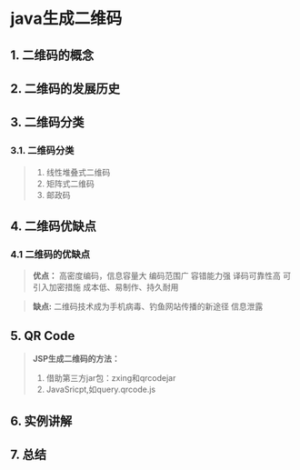 # java生成二维码

## 1. 二维码的概念
## 2. 二维码的发展历史
## 3. 二维码分类
### 3.1. 二维码分类

> 1. 线性堆叠式二维码
> 2. 矩阵式二维码
> 3. 邮政码

## 4. 二维码优缺点
### 4.1 二维码的优缺点
> **优点：**
> 高密度编码，信息容量大
> 编码范围广
> 容错能力强
> 译码可靠性高
> 可引入加密措施
> 成本低、易制作、持久耐用

> **缺点:**
> 二维码技术成为手机病毒、钓鱼网站传播的新途径
> 信息泄露

## 5. QR Code
> **JSP生成二维码的方法：**
> 1. 借助第三方jar包：zxing和qrcodejar
> 2. JavaSricpt,如query.qrcode.js

## 6. 实例讲解

## 7. 总结